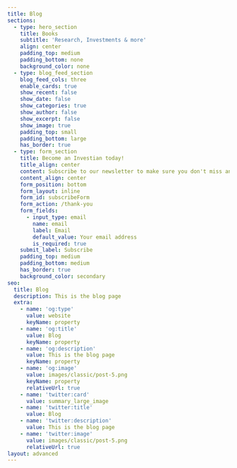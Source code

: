 ```yaml
---
title: Blog
sections:
  - type: hero_section
    title: Books
    subtitle: 'Research, Investments & more'
    align: center
    padding_top: medium
    padding_bottom: none
    background_color: none
  - type: blog_feed_section
    blog_feed_cols: three
    enable_cards: true
    show_recent: false
    show_date: false
    show_categories: true
    show_author: false
    show_excerpt: false
    show_image: true
    padding_top: small
    padding_bottom: large
    has_border: true
  - type: form_section
    title: Become an Investian today!
    title_align: center
    content: Subscribe to our newsletter to make sure you don't miss anything.
    content_align: center
    form_position: bottom
    form_layout: inline
    form_id: subscribeForm
    form_action: /thank-you
    form_fields:
      - input_type: email
        name: email
        label: Email
        default_value: Your email address
        is_required: true
    submit_label: Subscribe
    padding_top: medium
    padding_bottom: medium
    has_border: true
    background_color: secondary
seo:
  title: Blog
  description: This is the blog page
  extra:
    - name: 'og:type'
      value: website
      keyName: property
    - name: 'og:title'
      value: Blog
      keyName: property
    - name: 'og:description'
      value: This is the blog page
      keyName: property
    - name: 'og:image'
      value: images/classic/post-5.png
      keyName: property
      relativeUrl: true
    - name: 'twitter:card'
      value: summary_large_image
    - name: 'twitter:title'
      value: Blog
    - name: 'twitter:description'
      value: This is the blog page
    - name: 'twitter:image'
      value: images/classic/post-5.png
      relativeUrl: true
layout: advanced
---
```

